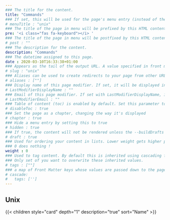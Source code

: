 ```yaml
---
### The title for the content.
title: "Commands"
### If set, this will be used for the page's menu entry (instead of the `title` attribute)
# menuTitle : "unix"
### The title of the page in menu will be prefixed by this HTML content
pre: '<i class="fas fa-keyboard"></i> '
### The title of the page in menu will be postfixed by this HTML content
# post : ""
### The description for the content.
description: "Commands"
### The datetime assigned to this page.
date : 2020-03-10T16:33:38+01:00
### Appears as the tail of the output URL. A value specified in front matter will override the segment of the URL based on the filename.
# slug : "unix"
### Aliases can be used to create redirects to your page from other URLs.
# aliases : [""]
### Display name of this page modifier. If set, it will be displayed in the footer.
# LastModifierDisplayName : ""
### Email of this page modifier. If set with LastModifierDisplayName, it will be displayed in the footer
# LastModifierEmail : ""
### Table of content (toc) is enabled by default. Set this parameter to true to disable it.
# disableToc : true
### Set the page as a chapter, changing the way it's displayed
# chapter : true
### Hide a menu entry by setting this to true
# hidden : true
### If true, the content will not be rendered unless the --buildDrafts flag is passed to the hugo command.
# draft : true
### Used for ordering your content in lists. Lower weight gets higher precedence. So content with lower weight will come first.
### 0 does nothing !
weight : 0
### Used to tag content. By default this is inherited using cascading from _index.md files
### Only set of you want to overwrite these inherited values.
# tags : [""]
### a map of Front Matter keys whose values are passed down to the page’s descendants unless overwritten by self or a closer ancestor’s cascade. 
# cascade:
#   tags: ['']
---
```


## Unix

{{< children style="card" depth="1" description="true" sort="Name" >}}
